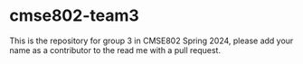 # cmse802-team3
This is the repository for group 3 in CMSE802 Spring 2024,
please add your name as a contributor to the read me with a pull request.
